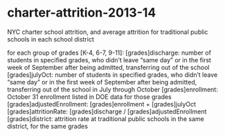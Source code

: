 # charter-attrition-2013-14
NYC charter school attrition, and average attrition for traditional public schools in each school district

for each group of grades [K-4, 6-7, 9-11]:
[grades]discharge: number of students in specified grades, who didn’t leave “same day” or in the first week of September after being admitted, transferring out of the school
[grades]julyOct: number of students in specified grades, who didn’t leave “same day” or in the first week of September after being admitted, transferring out of the school in July through October
[grades]enrollment: October 31 enrollment listed in DOE data for those grades
[grades]adjustedEnrollment: [grades]enrollment + [grades]julyOct
[grades]attritionRate: [grades]discharge / [grades]adjustedEnrollment
[grades]district: attrition rate at traditional public schools in the same district, for the same grades
